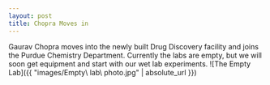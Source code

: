 ```yaml
---
layout: post
title: Chopra Moves in
---
```

Gaurav Chopra moves into the newly built Drug Discovery facility and joins the Purdue Chemistry Department. Currently the labs are empty, but we will soon get equipment and start with our wet lab experiments.
![The Empty Lab]({{ "images/Empty\ lab\ photo.jpg" | absolute_url }})